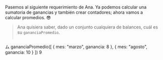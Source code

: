 Pasemos al siguiente requerimiento de Ana. Ya podemos calcular una sumatoria de ganancias y también crear contadores; ahora vamos a calcular promedios. :sunglasses:

> Ana quisiera saber, dado un conjunto cualquiera de balances, cuál es su `gananciaPromedio`.
> 
> ```javascript
ム gananciaPromedio([
      { mes: "marzo", ganancia: 8 }, 
      { mes: "agosto", ganancia: 10 }
  ])
9
```
